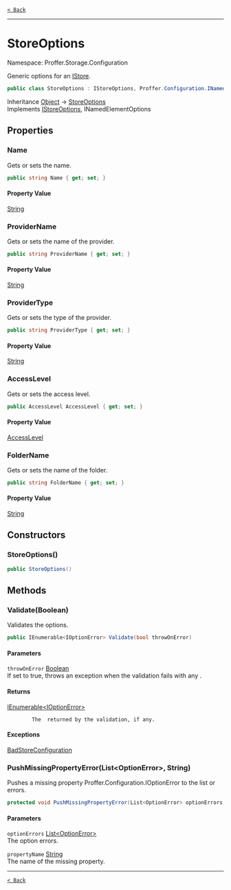[`< Back`](./)

---

# StoreOptions

Namespace: Proffer.Storage.Configuration

Generic options for an [IStore](./proffer.storage.istore).

```csharp
public class StoreOptions : IStoreOptions, Proffer.Configuration.INamedElementOptions
```

Inheritance [Object](https://docs.microsoft.com/en-us/dotnet/api/system.object) → [StoreOptions](./proffer.storage.configuration.storeoptions)<br>
Implements [IStoreOptions](./proffer.storage.configuration.istoreoptions), INamedElementOptions

## Properties

### **Name**

Gets or sets the name.

```csharp
public string Name { get; set; }
```

#### Property Value

[String](https://docs.microsoft.com/en-us/dotnet/api/system.string)<br>

### **ProviderName**

Gets or sets the name of the provider.

```csharp
public string ProviderName { get; set; }
```

#### Property Value

[String](https://docs.microsoft.com/en-us/dotnet/api/system.string)<br>

### **ProviderType**

Gets or sets the type of the provider.

```csharp
public string ProviderType { get; set; }
```

#### Property Value

[String](https://docs.microsoft.com/en-us/dotnet/api/system.string)<br>

### **AccessLevel**

Gets or sets the access level.

```csharp
public AccessLevel AccessLevel { get; set; }
```

#### Property Value

[AccessLevel](./proffer.storage.configuration.accesslevel)<br>

### **FolderName**

Gets or sets the name of the folder.

```csharp
public string FolderName { get; set; }
```

#### Property Value

[String](https://docs.microsoft.com/en-us/dotnet/api/system.string)<br>

## Constructors

### **StoreOptions()**



```csharp
public StoreOptions()
```

## Methods

### **Validate(Boolean)**

Validates the options.

```csharp
public IEnumerable<IOptionError> Validate(bool throwOnError)
```

#### Parameters

`throwOnError` [Boolean](https://docs.microsoft.com/en-us/dotnet/api/system.boolean)<br>
If set to true, throws an exception when the validation fails with any .

#### Returns

[IEnumerable&lt;IOptionError&gt;](https://docs.microsoft.com/en-us/dotnet/api/system.collections.generic.ienumerable-1)<br>

            The  returned by the validation, if any.

#### Exceptions

[BadStoreConfiguration](./proffer.storage.exceptions.badstoreconfiguration)<br>

### **PushMissingPropertyError(List&lt;OptionError&gt;, String)**

Pushes a missing property Proffer.Configuration.IOptionError to the list or errors.

```csharp
protected void PushMissingPropertyError(List<OptionError> optionErrors, string propertyName)
```

#### Parameters

`optionErrors` [List&lt;OptionError&gt;](https://docs.microsoft.com/en-us/dotnet/api/system.collections.generic.list-1)<br>
The option errors.

`propertyName` [String](https://docs.microsoft.com/en-us/dotnet/api/system.string)<br>
The name of the missing property.

---

[`< Back`](./)
